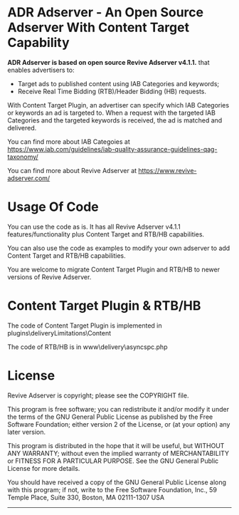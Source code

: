 # ADR Adserver - An Open Source Adserver With Content Target Capability
**ADR Adserver is based on open source Revive Adserver v4.1.1.** that enables advertisers to:

* Target ads to published content using IAB Categories and keywords;
* Receive Real Time Bidding (RTB)/Header Bidding (HB) requests.

With Content Target Plugin, an advertiser can specify which IAB Categories or keywords an ad is targeted to. When a request with the targeted IAB Categories and the targeted keywords is received, the ad is matched and delivered.

You can find more about IAB Categoies at https://www.iab.com/guidelines/iab-quality-assurance-guidelines-qag-taxonomy/

You can find more about Revive Adserver at https://www.revive-adserver.com/


# Usage Of Code

You can use the code as is. It has all Revive Adserver v4.1.1 features/functionality plus Content Target and RTB/HB capabilities.

You can also use the code as examples to modify your own adserver to add Content Target and RTB/HB capabilities.

You are welcome to migrate Content Target Plugin and RTB/HB to newer versions of Revive Adserver.


# Content Target Plugin & RTB/HB

The code of Content Target Plugin is implemented in plugins\deliveryLimitations\Content

The code of RTB/HB is in www\delivery\asyncspc.php


# License

Revive Adserver is copyright; please see the COPYRIGHT file.

This program is free software; you can redistribute it and/or modify
it under the terms of the GNU General Public License as published by
the Free Software Foundation; either version 2 of the License, or
(at your option) any later version.

This program is distributed in the hope that it will be useful,
but WITHOUT ANY WARRANTY; without even the implied warranty of
MERCHANTABILITY or FITNESS FOR A PARTICULAR PURPOSE.  See the
GNU General Public License for more details.

You should have received a copy of the GNU General Public License
along with this program; if not, write to the Free Software
Foundation, Inc., 59 Temple Place, Suite 330, Boston, MA  02111-1307  USA

------------------------------------------------------------------------
